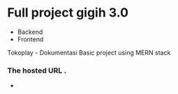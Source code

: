 # Full project gigih 3.0
- Backend
- Frontend

Tokoplay - Dokumentasi
Basic project using MERN stack

### The hosted URL . 
- 

